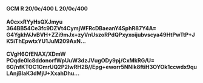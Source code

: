 #### GCM R 20/0c/400 L 20/0c/400
**A0cxxRYyHsQXJmyu**<br/>**364BB54Ce3fc9DZVt4CymjWFRcDBaeanY4SphR87Y4A=**<br/>**G4YgkhVJvBVH+ZZi9mJx+zyVnUszoRPdQPxyxoijubvscya49HtPwTtP+JK5iThEpwtxYU1JuM209AxN...**<br/><br/>
**CVgH6CfENAX/XDmW**<br/>**POqde0Ic8ddonorfWpUuW3dzJVugODy9pj/CxMkRG/U=**<br/>**6G/nfKTOC1GmrUQ2P2lwRH2B//Epg+eworr5NNlk8ftiH3OYOk1ccwdx9quLAnjBlaK3dMjU+XxahDhu...**